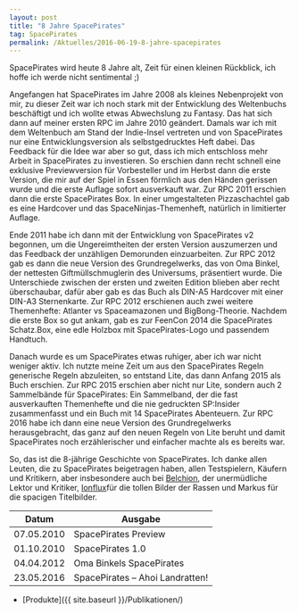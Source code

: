 ```yaml
---
layout: post
title: "8 Jahre SpacePirates"
tag: SpacePirates
permalink: /Aktuelles/2016-06-19-8-jahre-spacepirates
---
```



SpacePirates wird heute 8 Jahre alt, Zeit für einen kleinen Rückblick, ich hoffe ich werde nicht sentimental ;)

Angefangen hat SpacePirates im Jahre 2008 als kleines Nebenprojekt von mir, zu dieser Zeit war ich noch stark mit der Entwicklung des Weltenbuchs beschäftigt und ich wollte etwas Abwechslung zu Fantasy. Das hat sich dann auf meiner ersten RPC im Jahre 2010 geändert. Damals war ich mit dem Weltenbuch am Stand der Indie-Insel vertreten und von SpacePirates nur eine Entwicklungsversion als selbstgedrucktes Heft dabei. Das Feedback für die Idee war aber so gut, dass ich mich entschloss mehr Arbeit in SpacePirates zu investieren. So erschien dann recht schnell eine exklusive Previewversion für Vorbesteller und im Herbst dann die erste Version, die mir auf der Spiel in Essen förmlich aus den Händen gerissen wurde und die erste Auflage sofort ausverkauft war. Zur RPC 2011 erschien dann die erste SpacePirates Box. In einer umgestalteten Pizzaschachtel gab es eine Hardcover und das SpaceNinjas-Themenheft, natürlich in limitierter Auflage.

Ende 2011 habe ich dann mit der Entwicklung von SpacePirates v2 begonnen, um die Ungereimtheiten der ersten Version auszumerzen und das Feedback der unzähligen Demorunden einzuarbeiten. Zur RPC 2012 gab es dann die neue Version des Grundregelwerks, das von Oma Binkel, der nettesten Giftmüllschmuglerin des Universums, präsentiert wurde. Die Unterschiede zwischen der ersten und zweiten Edition blieben aber recht überschaubar, dafür aber gab es das Buch als DIN-A5 Hardcover mit einer DIN-A3 Sternenkarte. Zur RPC 2012 erschienen auch zwei weitere Themenhefte: Atlanter vs Spaceamazonen und BigBong-Theorie. Nachdem die erste Box so gut ankam, gab es zur FeenCon 2014 die SpacePirates Schatz.Box, eine edle Holzbox mit SpacePirates-Logo und passendem Handtuch.

Danach wurde es um SpacePirates etwas ruhiger, aber ich war nicht weniger aktiv. Ich nutzte meine Zeit um aus den SpacePirates Regeln generische Regeln abzuleiten, so entstand Lite, das dann Anfang 2015 als Buch erschien. Zur RPC 2015 erschien aber nicht nur Lite, sondern auch 2 Sammelbände für SpacePirates: Ein Sammelband, der die fast ausverkauften Themenhefte und die nie gedruckten SP:Insider zusammenfasst und ein Buch mit 14 SpacePirates Abenteuern. Zur RPC 2016 habe ich dann eine neue Version des Grundregelwerks herausgebracht, das ganz auf den neuen Regeln von Lite beruht und damit SpacePirates noch erzählerischer und einfacher machte als es bereits war.

So, das ist die 8-jährige Geschichte von SpacePirates. Ich danke allen Leuten, die zu SpacePirates beigetragen haben, allen Testspielern, Käufern und Kritikern, aber insbesondere auch bei [Belchion](http://belchion.rsp-blogs.de/), der unermüdliche Lektor und Kritiker, [Ionflux](http://ionflux.org/de/)für die tollen Bilder der Rassen und Markus für die spacigen Titelbilder.

<table>
<thead>
<tr><th>Datum</th><th>Ausgabe</th></tr>
</thead>
<tbody>
<tr><td>07.05.2010</td><td>SpacePirates Preview</td></tr>
<tr><td>01.10.2010</td><td>SpacePirates 1.0</td></tr>
<tr><td>04.04.2012</td><td>Oma Binkels SpacePirates</td></tr>
<tr><td>23.05.2016</td><td>SpacePirates &ndash; Ahoi Landratten!</td></tr>
</tbody>
</table>

- [Produkte]({{ site.baseurl }}/Publikationen/)
